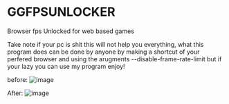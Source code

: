 # GGFPSUNLOCKER
Browser fps Unlocked for web based games

Take note if your pc is shit this will not help you everything, what this program does can be done by anyone
by making a shortcut of your perfered browser and using the arugments --disable-frame-rate-limit but if your lazy you can use my program enjoy!

before:
![image](https://github.com/user-attachments/assets/81d25c3d-1271-4515-89fd-3c60adcef174)

After:
![image](https://github.com/user-attachments/assets/7fc4f846-abde-4c64-874a-a8a472f0b42b)
